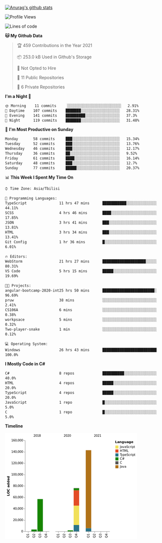 [![Anurag's github stats](https://github-readme-stats.vercel.app/api?username=LukeSamkharadze&count_private=true&theme=dark&show_icons=true&custom_title=Github%20Stats)](https://github.com/anuraghazra/github-readme-stats)

<!--START_SECTION:waka-->
![Profile Views](http://img.shields.io/badge/Profile%20Views-270-blue)

![Lines of code](https://img.shields.io/badge/From%20Hello%20World%20I%27ve%20Written-280527%20lines%20of%20code-blue)

**🐱 My Github Data** 

> 🏆 459 Contributions in the Year 2021
 > 
> 📦 253.0 kB Used in Github's Storage 
 > 
> 🚫 Not Opted to Hire
 > 
> 📜 11 Public Repositories 
 > 
> 🔑 6 Private Repositories  
 > 
**I'm a Night 🦉** 

```text
🌞 Morning    11 commits     ░░░░░░░░░░░░░░░░░░░░░░░░░   2.91% 
🌆 Daytime    107 commits    ███████░░░░░░░░░░░░░░░░░░   28.31% 
🌃 Evening    141 commits    █████████░░░░░░░░░░░░░░░░   37.3% 
🌙 Night      119 commits    ███████░░░░░░░░░░░░░░░░░░   31.48%

```
📅 **I'm Most Productive on Sunday** 

```text
Monday       58 commits     ███░░░░░░░░░░░░░░░░░░░░░░   15.34% 
Tuesday      52 commits     ███░░░░░░░░░░░░░░░░░░░░░░   13.76% 
Wednesday    46 commits     ███░░░░░░░░░░░░░░░░░░░░░░   12.17% 
Thursday     36 commits     ██░░░░░░░░░░░░░░░░░░░░░░░   9.52% 
Friday       61 commits     ████░░░░░░░░░░░░░░░░░░░░░   16.14% 
Saturday     48 commits     ███░░░░░░░░░░░░░░░░░░░░░░   12.7% 
Sunday       77 commits     █████░░░░░░░░░░░░░░░░░░░░   20.37%

```


📊 **This Week I Spent My Time On** 

```text
⌚︎ Time Zone: Asia/Tbilisi

💬 Programming Languages: 
TypeScript               11 hrs 47 mins      ███████████░░░░░░░░░░░░░░   44.11% 
SCSS                     4 hrs 46 mins       ████░░░░░░░░░░░░░░░░░░░░░   17.85% 
JSON                     3 hrs 41 mins       ███░░░░░░░░░░░░░░░░░░░░░░   13.81% 
HTML                     3 hrs 34 mins       ███░░░░░░░░░░░░░░░░░░░░░░   13.41% 
Git Config               1 hr 36 mins        █░░░░░░░░░░░░░░░░░░░░░░░░   6.01%

🔥 Editors: 
WebStorm                 21 hrs 27 mins      ████████████████████░░░░░   80.31% 
VS Code                  5 hrs 15 mins       █████░░░░░░░░░░░░░░░░░░░░   19.69%

🐱‍💻 Projects: 
angular-bootcamp-2020-int25 hrs 50 mins      ████████████████████████░   96.69% 
pruw                     38 mins             ░░░░░░░░░░░░░░░░░░░░░░░░░   2.41% 
CS106A                   6 mins              ░░░░░░░░░░░░░░░░░░░░░░░░░   0.38% 
workpsace                5 mins              ░░░░░░░░░░░░░░░░░░░░░░░░░   0.32% 
Two-player-snake         1 min               ░░░░░░░░░░░░░░░░░░░░░░░░░   0.12%

💻 Operating System: 
Windows                  26 hrs 43 mins      █████████████████████████   100.0%

```

**I Mostly Code in C#** 

```text
C#                       8 repos             ██████████░░░░░░░░░░░░░░░   40.0% 
HTML                     4 repos             █████░░░░░░░░░░░░░░░░░░░░   20.0% 
TypeScript               4 repos             █████░░░░░░░░░░░░░░░░░░░░   20.0% 
JavaScript               1 repo              █░░░░░░░░░░░░░░░░░░░░░░░░   5.0% 
C                        1 repo              █░░░░░░░░░░░░░░░░░░░░░░░░   5.0%

```


**Timeline**

![Chart not found](https://raw.githubusercontent.com/LukeSamkharadze/LukeSamkharadze/main/charts/bar_graph.png) 


<!--END_SECTION:waka-->
